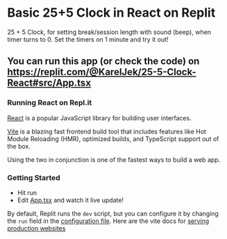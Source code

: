 # Basic 25+5 Clock in React on Replit 

25 + 5 Clock, for setting break/session length with sound (beep), when timer turns to 0. Set the timers on 1 minute and try it out!

## You can run this app (or check the code) on https://replit.com/@KarelJek/25-5-Clock-React#src/App.tsx

### Running React on Repl.it

[React](https://reactjs.org/) is a popular JavaScript library for building user interfaces.

[Vite](https://vitejs.dev/) is a blazing fast frontend build tool that includes features like Hot Module Reloading (HMR), optimized builds, and TypeScript support out of the box.

Using the two in conjunction is one of the fastest ways to build a web app.

### Getting Started
- Hit run
- Edit [App.tsx](#src/App.tsx) and watch it live update!

By default, Replit runs the `dev` script, but you can configure it by changing the `run` field in the [configuration file](#.replit). Here are the vite docs for [serving production websites](https://vitejs.dev/guide/build.html)